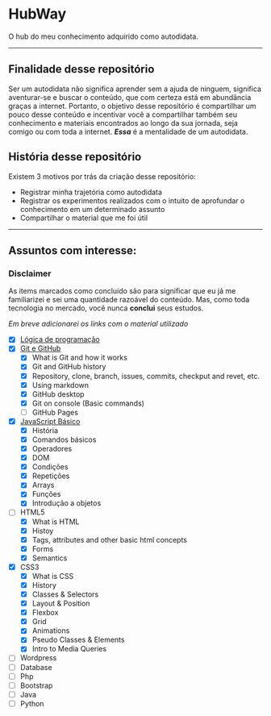 # HubWay
O hub do meu conhecimento adquirido como autodidata.

---

## Finalidade desse repositório

Ser um autodidata não significa aprender sem a ajuda de ninguem, significa aventurar-se e buscar o conteúdo, que com certeza está em abundância graças a internet. Portanto, o objetivo desse repositório é compartilhar um pouco desse conteúdo e incentivar você a compartilhar também seu conhecimento e materiais encontrados ao longo da sua jornada, seja comigo ou com toda a internet. *__Essa__* é a mentalidade de um autodidata.

## História desse repositório

Existem 3 motivos por trás da criação desse repositório:
* Registrar minha trajetória como autodidata
* Registrar os experimentos realizados com o intuito de aprofundar o conhecimento em um determinado assunto
* Compartilhar o material que me foi útil

---

## Assuntos com interesse:

### **Disclaimer**
As items marcados como concluído são para significar que eu já me familiarizei e sei uma quantidade razoável do conteúdo. Mas, como toda tecnologia no mercado, você nunca **conclui** seus estudos.

*Em breve adicionarei os links com o material utilizado*
- [x] [Lógica de programação](Lógica%20de%20Programação/Material-logica-de-programacao.md)
- [x] [Git e GitHub](Git%20e%20GitHub/Material-git-github.md)
   - [x] What is Git and how it works
   - [x] Git and GitHub history
   - [x] Repository, clone, branch, issues, commits, checkput and revet, etc.
   - [x] Using markdown
   - [x] GitHub desktop
   - [x] Git on console (Basic commands)
   - [ ] GitHub Pages
- [x] [JavaScript Básico](JavaScript/Material/Material-JavaScript-Basico.md)   
   - [x] História
   - [x] Comandos básicos
   - [x] Operadores
   - [x] DOM
   - [x] Condições
   - [x] Repetições
   - [x] Arrays
   - [x] Funções
   - [x] Introdução a objetos
- [ ] HTML5
   - [x] What is HTML
   - [x] Histoy
   - [x] Tags, attributes and other basic html concepts
   - [x] Forms
   - [x] Semantics
 - [x] CSS3
    - [x] What is CSS
    - [x] History
    - [x] Classes & Selectors
    - [x] Layout & Position
    - [x] Flexbox
    - [x] Grid
    - [x] Animations
    - [x] Pseudo Classes & Elements
    - [x] Intro to Media Queries
- [ ] Wordpress
- [ ] Database
- [ ] Php
- [ ] Bootstrap
- [ ] Java
- [ ] Python
